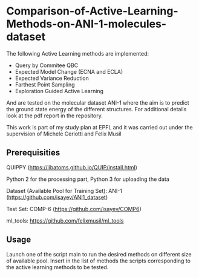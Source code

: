 # Comparison-of-Active-Learning-Methods-on-ANI-1-molecules-dataset

The following Active Learning methods are implemented:

- Query by Commitee QBC
- Expected Model Change (ECNA and ECLA)
- Expected Variance Reduction
- Farthest Point Sampling
- Exploration Guided Active Learning

And are tested on the molecular dataset ANI-1 where the aim is to predict the ground state energy of the different structures.
For additional details look at the pdf report in the repository.

This work is part of my study plan at EPFL and it was carried out under the supervision of Michele Ceriotti and Felix Musil

## Prerequisities

QUIPPY (https://libatoms.github.io/QUIP/install.html)

Python 2 for the processing part, Python 3 for uploading the data

Dataset (Available Pool for Training Set): ANI-1 (https://github.com/isayev/ANI1_dataset)

Test Set: COMP-6 (https://github.com/isayev/COMP6)

ml_tools: https://github.com/felixmusil/ml_tools

## Usage 

Launch one of the script main to run the desired methods on different size of available pool. Insert in the list of methods the scripts corresponding to the active learning methods to be tested.
